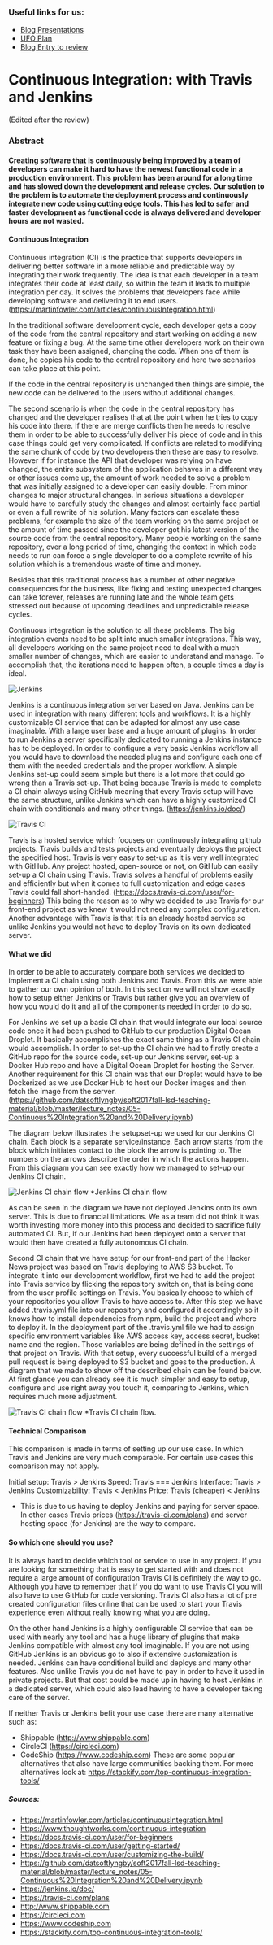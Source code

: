 ### Useful links for us:
* [Blog Presentations](https://docs.google.com/spreadsheets/d/1n97YK_4i60fye4hHfsfY9Ugm_-m1qdWhmIumGjdJwVk/edit#gid=0)
* [UFO Plan](https://datsoftlyngby.github.io/soft2017fall/UFO_plan.html)
* [Blog Entry to review](https://github.com/ovi28/UFO)
# Continuous Integration: with Travis and Jenkins
(Edited after the review)
### Abstract

#### Creating software that is continuously being improved by a team of developers can make it hard to have the newest functional code in a production environment. This problem has been around for a long time and has slowed down the development and release cycles. Our solution to the problem is to automate the deployment process and continuously integrate new code using cutting edge tools. This has led to safer and faster development as functional code is always delivered and developer hours are not wasted.


#### Continuous Integration

Continuous integration (CI) is the practice that supports developers in delivering better software in a more reliable and predictable way by integrating their work frequently. The idea is that each developer in a team integrates their code at least daily, so within the team it leads to multiple integration per day. It solves the problems that developers face while developing software and delivering it to end users. (https://martinfowler.com/articles/continuousIntegration.html)

In the traditional software development cycle, each developer gets a copy of the code from the central repository and start working on adding a new feature or fixing a bug.
At the same time other developers work on their own task they have been assigned, changing the code. When one of them is done, he copies his code to the central repository and here two scenarios can take place at this point.

If the code in the central repository is unchanged then things are simple, the new code can be delivered to the users without additional changes.

The second scenario is when the code in the central repository has changed and the developer realises that at the point when he tries to copy his code into there. If there are merge conflicts then he needs to resolve them in order to be able to successfully deliver his piece of code and in this case things could get very complicated.
If conflicts are related to modifying the same chunk of code by two developers then these are easy to resolve.
However if for instance the API that developer was relying on have changed, the entire subsystem of the application behaves in a different way or other issues come up, the amount of work needed to solve a problem that was initially assigned to a developer can easily double. From minor changes to major structural changes. In serious situations a developer would have to carefully study the changes and almost certainly face partial or even a full rewrite of his solution.
Many factors can escalate these problems, for example the size of the team working on the same project or the amount of time passed since the developer got his latest version of the source code from the central repository. Many people working on the same repository, over a long period of time, changing the context in which code needs to run can force a single developer to do a complete rewrite of his solution which is a tremendous waste of time and money.

Besides that this traditional process has a number of other negative consequences for the business, like fixing and testing unexpected changes can take forever, releases are running late and the whole team gets stressed out because of upcoming deadlines and unpredictable release cycles.

Continuous integration is the solution to all these problems. The big integration events need to be split into much smaller integrations. This way, all developers working on the same project need to deal with a much smaller number of changes, which are easier to understand and manage. To accomplish that, the iterations need to happen often, a couple times a day is ideal.

![Jenkins](https://github.com/Koziar/ufo/blob/master/jenkins.png)

Jenkins is a continuous integration server based on Java. Jenkins can be used in integration with many different tools and workflows. It is a highly customizable CI service that can be adapted for almost any use case imaginable. With a large user base and a huge amount of plugins. In order to run Jenkins a server specifically dedicated to running a Jenkins instance has to be deployed. In order to configure a very basic Jenkins workflow all you would have to download the needed plugins and configure each one of them with the needed credentials and the proper workflow. A simple Jenkins set-up could seem simple but there is a lot more that could go wrong than a Travis set-up. That being because Travis is made to complete a CI chain always using GitHub meaning that every Travis setup will have the same structure, unlike Jenkins which can have a highly customized CI chain with conditionals and many other things.
(https://jenkins.io/doc/)

![Travis CI](https://workablehr.s3.amazonaws.com/uploads/account/logo/11901/large_Mascot-fullcolor-png.png)

Travis is a hosted service which focuses on continuously integrating github projects. Travis builds and tests projects and eventually deploys the project the specified host. Travis is very easy to set-up as it is very well integrated with GitHub. Any project hosted, open-source or not, on GitHub can easily set-up a CI chain using Travis. Travis solves a handful of problems easily and efficiently but when it comes to full customization and edge cases Travis could fall short-handed. (https://docs.travis-ci.com/user/for-beginners)
This being the reason as to why we decided to use Travis for our front-end project as we knew it would not need any complex configuration. Another advantage with Travis is that it is an already hosted service so unlike Jenkins you would not have to deploy Travis on its own dedicated server.

#### What we did

In order to be able to accurately compare both services we decided to implement a CI chain using both Jenkins and Travis. From this we were able to gather our own opinion of both. In this section we will not show exactly how to setup either Jenkins or Travis but rather give you an overview of how you would do it and all of the components needed in order to do so.

For Jenkins we set up a basic CI chain that would integrate our local source code once it had been pushed to GitHub to our production Digital Ocean Droplet. It basically accomplishes the exact same thing as a Travis CI chain would accomplish. In order to set-up the CI chain we had to firstly create a GitHub repo for the source code, set-up our Jenkins server, set-up a Docker Hub repo and have a Digital Ocean Droplet for hosting the Server. Another requirement for this CI chain was that our Droplet would have to be Dockerized as we use Docker Hub to host our Docker images and then fetch the image from the server. (https://github.com/datsoftlyngby/soft2017fall-lsd-teaching-material/blob/master/lecture_notes/05-Continuous%20Integration%20and%20Delivery.ipynb)

The diagram below illustrates the setupset-up we used for our Jenkins CI chain. Each block is a separate service/instance. Each arrow starts from the block which initiates contact to the block the arrow is pointing to. The numbers on the arrows describe the order in which the actions happen. From this diagram you can see exactly how we managed to set-up our Jenkins CI chain.

![Jenkins CI chain flow](https://github.com/Koziar/ufo/blob/master/Screen%20Shot%202017-12-20%20at%2013.39.06.png)
*Jenkins CI chain flow.

As can be seen in the diagram we have not deployed Jenkins onto its own server. This is due to financial limitations. We as a team did not think it was worth investing more money into this process and decided to sacrifice fully automated CI. But, if our Jenkins had been deployed onto a server that would then have created a fully autonomous CI chain.

Second CI chain that we have setup for our front-end part of the Hacker News project was based on Travis deploying to AWS S3 bucket. To integrate it into our development workflow, first we had to add the project into Travis service by flicking the repository switch on, that is being done from the user profile settings on Travis. You basically choose to which of your repositories you allow Travis to have access to. After this step we have added .travis.yml file into our repository and configured it accordingly so it knows how to install dependencies from npm, build the project and where to deploy it. In the deployment part of the .travis.yml file we had to assign specific environment variables like AWS access key, access secret, bucket name and the region. Those variables are being defined in the settings of that project on Travis. With that setup, every successful build of a merged pull request is being deployed to S3 bucket and goes to the production. A diagram that we made to show off the described chain can be found below. At first glance you can already see it is much simpler and easy to setup, configure and use right away you touch it, comparing to Jenkins, which requires much more adjustment. 

![Travis CI chain flow](https://github.com/Koziar/ufo/blob/master/Screen%20Shot%202017-12-20%20at%2013.39.20.png)
*Travis CI chain flow.

#### Technical Comparison

This comparison is made in terms of setting up our use case. In which Travis and Jenkins are very much comparable. For certain use cases this comparison may not apply. 

Initial setup: Travis > Jenkins
Speed: Travis === Jenkins
Interface: Travis > Jenkins
Customizability: Travis < Jenkins
Price: Travis (cheaper) < Jenkins

* This is due to us having to deploy Jenkins and paying for server space. In other cases Travis prices (https://travis-ci.com/plans) and server hosting space (for Jenkins) are the way to compare. 

#### So which one should you use?

It is always hard to decide which tool or service to use in any project. If you are looking for something that is easy to get started with and does not require a large amount of configuration Travis CI is definitely the way to go. Although you have to remember that if you do want to use Travis CI you will also have to use GitHub for code versioning. Travis CI also has a lot of pre created configuration files online that can be used to start your Travis experience even without really knowing what you are doing. 

On the other hand Jenkins is a highly configurable CI service that can be used with nearly any tool and has a huge library of plugins that make Jenkins compatible with almost any tool imaginable. If you are not using GitHub Jenkins is an obvious go to also if extensive customization is needed. Jenkins can have conditional build and deploys and many other features. Also unlike Travis you do not have to pay in order to have it used in private projects. But that cost could be made up in having to host Jenkins in a dedicated server, which could also lead having to have a developer taking care of the server.

If neither Travis or Jenkins befit your use case there are many alternative such as:
* Shippable (http://www.shippable.com)
* CircleCI (https://circleci.com)
* CodeShip (https://www.codeship.com)
These are some popular alternatives that also have large communities backing them. For more alternatives look at: https://stackify.com/top-continuous-integration-tools/

##### Sources:
* https://martinfowler.com/articles/continuousIntegration.html
* https://www.thoughtworks.com/continuous-integration
* https://docs.travis-ci.com/user/for-beginners
* https://docs.travis-ci.com/user/getting-started/
* https://docs.travis-ci.com/user/customizing-the-build/
* https://github.com/datsoftlyngby/soft2017fall-lsd-teaching-material/blob/master/lecture_notes/05-Continuous%20Integration%20and%20Delivery.ipynb
* https://jenkins.io/doc/
* https://travis-ci.com/plans
* http://www.shippable.com
* https://circleci.com
* https://www.codeship.com
* https://stackify.com/top-continuous-integration-tools/
